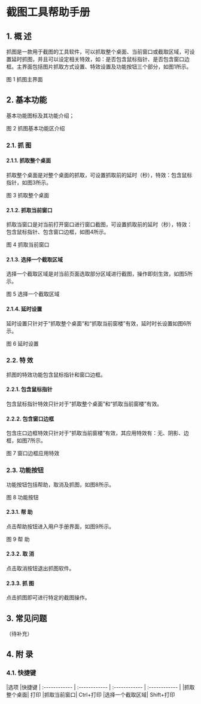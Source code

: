 # 截图工具帮助手册


## 1. 概 述
抓图是一款用于截图的工具软件，可以抓取整个桌面、当前窗口或截取区域，可设置延时抓图，并且可以设定相关特效，如：是否包含鼠标指针、是否包含窗口边框。主界面包括图片抓取方式设置、特效设置及功能按钮三个部分，如图1所示。

图 1 抓图主界面
## 2. 基本功能
基本功能图标及其功能介绍；

图 2 抓图基本功能区介绍
### 2.1. 抓 图
#### 2.1.1. 抓取整个桌面
抓取整个桌面是对整个桌面的抓取，可设置抓取前的延时（秒），特效：包含鼠标指针，如图3所示。

图 3 抓取整个桌面
#### 2.1.2. 抓取当前窗口
抓取当窗口是对当前打开窗口进行窗口截图，可设置抓取前的延时（秒），特效：包含鼠标指针、包含窗口边框，如图4所示。

图 4 抓取当前窗口
#### 2.1.3. 选择一个截取区域
选择一个截取区域是对当前页面选取部分区域进行截图，操作即刻生效，如图5所示。

图 5 选择一个截取区域
#### 2.1.4. 延时设置
延时设置只针对于“抓取整个桌面”和“抓取当前窗楼”有效，延时时长设置如图6所示。

图 6 延时设置
### 2.2. 特 效
抓图的特效功能包含鼠标指针和窗口边框。
#### 2.2.1. 包含鼠标指针
包含鼠标指针特效只针对于“抓取整个桌面”和“抓取当前窗楼”有效。
#### 2.2.2. 包含窗口边框
包含庄口边框特效只针对于“抓取当前窗楼”有效，其应用特效有：无、阴影、边框，如图7所示。

图 7 窗口边框应用特效
### 2.3. 功能按钮
功能按钮包括帮助，取消及抓图，如图8所示。

图 8 功能按钮
#### 2.3.1. 帮 助
点击帮助按钮进入用户手册界面，如图9所示。

图 9 帮 助
#### 2.3.2. 取 消
点击取消按钮退出抓图软件。
#### 2.3.3. 抓 图
点击抓图即可进行特定的截图操作。
## 3. 常见问题
（待补充）
## 4. 附 录
###  4.1. 快捷键
|选项	|快捷键
| :------------ | :------------ | :------------ | :------------ |
|抓取整个桌面|	打印
|抓取当前窗口|	Ctrl+打印
|选择一个截取区域|	Shift+打印
